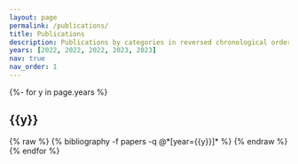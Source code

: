 ```yaml
---
layout: page
permalink: /publications/
title: Publications
description: Publications by categories in reversed chronological order. generated by jekyll-scholar.
years: [2022, 2022, 2022, 2023, 2023]
nav: true
nav_order: 1
---
```

<!-- _pages/publications.md -->
<div class="publications">

{%- for y in page.years %}
  <h2 class="year">{{y}}</h2>
{% raw %}  {% bibliography -f papers -q @*[year={{y}}]* %} {% endraw %}
{% endfor %}

</div>
